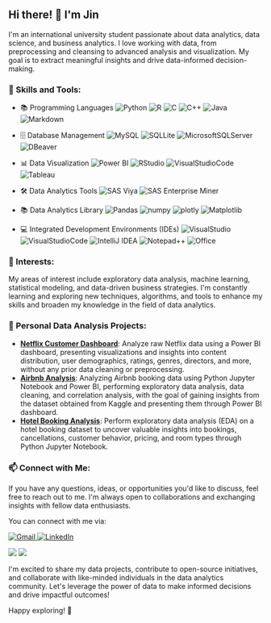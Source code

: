 ## Hi there! 👋 I'm **Jin**

I'm an international university student passionate about data analytics, data science, and business analytics. I love working with data, from preprocessing and cleansing to advanced analysis and visualization. My goal is to extract meaningful insights and drive data-informed decision-making.

### 🔭 Skills and Tools:

- 📚 Programming Languages ![Python](https://img.shields.io/badge/python-3670A0?style=for-the-badge&logo=python&logoColor=ffdd54) ![R](https://img.shields.io/badge/r-%23276DC3.svg?style=for-the-badge&logo=r&logoColor=white) ![C](https://img.shields.io/badge/c-%2300599C.svg?style=for-the-badge&logo=c&logoColor=white) ![C++](https://img.shields.io/badge/c++-%2300599C.svg?style=for-the-badge&logo=c%2B%2B&logoColor=white) ![Java](https://img.shields.io/badge/java-%23ED8B00.svg?style=for-the-badge&logo=java&logoColor=white) ![Markdown](https://img.shields.io/badge/markdown-%23000000.svg?style=for-the-badge&logo=markdown&logoColor=white)

- 🗄️ Database Management ![MySQL](https://img.shields.io/badge/MySQL-005C84?style=for-the-badge&logo=mysql&logoColor=white) ![SQLLite](https://img.shields.io/badge/SQLite-07405E?style=for-the-badge&logo=sqlite&logoColor=white) ![MicrosoftSQLServer](https://img.shields.io/badge/Microsoft%20SQL%20Sever-CC2927?style=for-the-badge&logo=microsoft%20sql%20server&logoColor=white) ![DBeaver](https://github.com/JinnOppa/JinnOppa/assets/114720033/27551fef-f911-4391-a8e0-b62c9f05f470)

- 📊  Data Visualization ![Power BI](https://img.shields.io/badge/Power%20BI-F2C811?style=for-the-badge&logo=powerbi&logoColor=black) ![RStudio](https://img.shields.io/badge/RStudio-75AADB?style=for-the-badge&logo=RStudio&logoColor=white) ![VisualStudioCode](https://img.shields.io/badge/Visual_Studio_Code-0078D4?style=for-the-badge&logo=visual%20studio%20code&logoColor=white) ![Tableau](https://img.shields.io/badge/Tableau-E97627?style=for-the-badge&logo=Tableau&logoColor=white)

- 🛠️ Data Analytics Tools ![SAS Viya](https://img.shields.io/badge/SAS%20Viya-003366?style=for-the-badge&logo=sas&logoColor=white) ![SAS Enterprise Miner](https://img.shields.io/badge/SAS%20Enterprise%20Miner-003366?style=for-the-badge&logo=sas&logoColor=white)

- 📚  Data Analytics Library ![Pandas](https://img.shields.io/badge/Pandas-2C2D72?style=for-the-badge&logo=pandas&logoColor=white) ![numpy](https://img.shields.io/badge/Numpy-777BB4?style=for-the-badge&logo=numpy&logoColor=white) ![plotly](https://img.shields.io/badge/Plotly-239120?style=for-the-badge&logo=plotly&logoColor=white) ![Matplotlib](https://img.shields.io/badge/Matplotlib-%23ffffff.svg?style=for-the-badge&logo=Matplotlib&logoColor=black)

- 💻 Integrated Development Environments (IDEs) ![VisualStudio](https://img.shields.io/badge/Visual_Studio-5C2D91?style=for-the-badge&logo=visual%20studio&logoColor=white) ![VisualStudioCode](https://img.shields.io/badge/Visual_Studio_Code-0078D4?style=for-the-badge&logo=visual%20studio%20code&logoColor=white) ![IntelliJ IDEA](https://img.shields.io/badge/IntelliJIDEA-000000.svg?style=for-the-badge&logo=intellij-idea&logoColor=white) ![Notepad++](https://img.shields.io/badge/Notepad++-90E59A.svg?style=for-the-badge&logo=notepad%2b%2b&logoColor=black) ![Office](https://img.shields.io/badge/Microsoft_Office-D83B01?style=for-the-badge&logo=microsoft-office&logoColor=white)

### 🌱 Interests:

My areas of interest include exploratory data analysis, machine learning, statistical modeling, and data-driven business strategies. I'm constantly learning and exploring new techniques, algorithms, and tools to enhance my skills and broaden my knowledge in the field of data analytics.

### 📂 Personal Data Analysis Projects:

- [**Netflix Customer Dashboard**](https://github.com/JinnOppa/Netflix-Dashboard): Analyze raw Netflix data using a Power BI dashboard, presenting visualizations and insights into content distribution, user demographics, ratings, genres, directors, and more, without any prior data cleaning or preprocessing.
- [**Airbnb Analysis**](https://github.com/JinnOppa/Airbnb-Analysis): Analyzing Airbnb booking data using Python Jupyter Notebook and Power BI, performing exploratory data analysis, data cleaning, and correlation analysis, with the goal of gaining insights from the dataset obtained from Kaggle and presenting them through Power BI dashboard.
- [**Hotel Booking Analysis**](https://github.com/JinnOppa/Hotel-Booking-Analysis): Perform exploratory data analysis (EDA) on a hotel booking dataset to uncover valuable insights into bookings, cancellations, customer behavior, pricing, and room types through Python Jupyter Notebook.

### 📫 Connect with Me:

If you have any questions, ideas, or opportunities you'd like to discuss, feel free to reach out to me. I'm always open to collaborations and exchanging insights with fellow data enthusiasts.

You can connect with me via:

<a href="eugene.winata@gmail.com">
  <img src="https://img.shields.io/badge/Gmail-D14836?style=for-the-badge&logo=gmail&logoColor=white" alt="Gmail">
</a>
<a href="https://www.linkedin.com/in/eugene-winata/" target="_blank">
  <img src="https://img.shields.io/badge/LinkedIn-0077B5?style=for-the-badge&logo=linkedin&logoColor=white" alt="LinkedIn">
</a>

![](https://github-readme-stats.vercel.app/api?username=JinnOppa&theme=dark&hide_border=true&include_all_commits=true&count_private=false) ![](https://github-readme-stats.vercel.app/api/top-langs/?username=JinnOppa&theme=dark&hide_border=true&include_all_commits=true&count_private=false&layout=compact)

I'm excited to share my data projects, contribute to open-source initiatives, and collaborate with like-minded individuals in the data analytics community. Let's leverage the power of data to make informed decisions and drive impactful outcomes!

Happy exploring! 🚀
